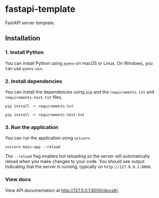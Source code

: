 # fastapi-template

FastAPI server template.

## Installation

### 1. Install Python

You can install Python using `pyenv` on macOS or Linux. On Windows, you can use `pyenv-win`.

### 2. Install dependencies

You can install the dependencies using `pip` and the `requirements.txt` and `requirements-test.txt` files.

```shell
pip install -r requirements.txt
```

```shell
pip install -r requirements-test.txt
```

### 3. Run the application

You can run the application using `uvicorn`.

```shell
uvicorn main:app --reload
```

The `--reload` flag enables hot reloading so the server will automatically reload when you make changes to your code.
You should see output indicating that the server is running, typically on `http://127.0.0.1:8000`.

### View docs

View API documentation at http://127.0.0.1:8000/docs#/.